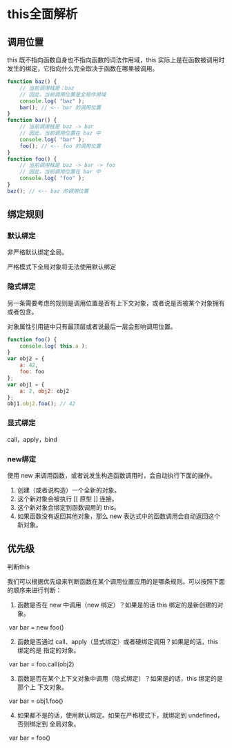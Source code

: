 # **this**全面解析

## 调用位置

this 既不指向函数自身也不指向函数的词法作用域，this 实际上是在函数被调用时发生的绑定，它指向什么完全取决于函数在哪里被调用。

```javascript
function baz() { 
    // 当前调用栈是：baz 
    // 因此，当前调用位置是全局作用域 
    console.log( "baz" ); 
    bar(); // <-- bar 的调用位置 
}
function bar() {
    // 当前调用栈是 baz -> bar 
    // 因此，当前调用位置在 baz 中 
    console.log( "bar" ); 
    foo(); // <-- foo 的调用位置 
}
function foo() { 
    // 当前调用栈是 baz -> bar -> foo 
    // 因此，当前调用位置在 bar 中 
    console.log( "foo" ); 
}
baz(); // <-- baz 的调用位置
```

## 绑定规则

### 默认绑定

非严格默认绑定全局。

严格模式下全局对象将无法使用默认绑定

### 隐式绑定 

另一条需要考虑的规则是调用位置是否有上下文对象，或者说是否被某个对象拥有或者包含。

对象属性引用链中只有最顶层或者说最后一层会影响调用位置。

```javascript
function foo() { 
    console.log( this.a ); 
}
var obj2 = { 
    a: 42, 
    foo: foo 
};
var obj1 = { 
    a: 2, obj2: obj2 
};
obj1.obj2.foo(); // 42
```

### 显式绑定

call，apply，bind

### new绑定 

使用 new 来调用函数，或者说发生构造函数调用时，会自动执行下面的操作。 

1.  创建（或者说构造）一个全新的对象。 
2.  这个新对象会被执行 [[ 原型 ]] 连接。 
3. 这个新对象会绑定到函数调用的 this。 
4. 如果函数没有返回其他对象，那么 new 表达式中的函数调用会自动返回这个新对象。 

## 优先级

判断this 

我们可以根据优先级来判断函数在某个调用位置应用的是哪条规则。可以按照下面的顺序来进行判断： 

1. 函数是否在 new 中调用（new 绑定）？如果是的话 this 绑定的是新创建的对象。 

​	var bar = new foo() 

2. 函数是否通过 call、apply（显式绑定）或者硬绑定调用？如果是的话，this 绑定的是 指定的对象。 

​	var bar = foo.call(obj2) 

3. 函数是否在某个上下文对象中调用（隐式绑定）？如果是的话，this 绑定的是那个上 下文对象。 

​	var bar = obj1.foo() 

4. 如果都不是的话，使用默认绑定。如果在严格模式下，就绑定到 undefined，否则绑定到 全局对象。 

​	var bar = foo() 


